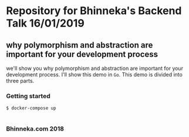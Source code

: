 # Repository for Bhinneka's Backend Talk 16/01/2019

## why polymorphism and abstraction are important for your development process

we'll show you why polymorphism and abstraction are important for your development process. I'll show this demo in `Go`. This demo is divided into three parts. 

### Getting started

```shell
$ docker-compose up
```

#

### Bhinneka.com 2018
